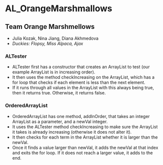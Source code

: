 # AL_OrangeMarshmallows

## Team Orange Marshmellows
* Julia Kozak, Nina Jiang, Diana Akhmedova 
* *Duckies: Flopsy, Miss Alpaca, Ajax*

### ALTester
* ALTester first has a constructor that creates an ArrayList to test (our example ArrayList is in increasing order).
* It then uses the method checkIncreasing on the ArrayList, which has a for loop that checks if each element is less than the next element.
* If it runs through all values in the ArrayList with this always being true, then it returns true. Otherwise, it returns false.

### OrderedArrayList
* OrderedArrayList has one method, addInOrder, that takes an integer ArrayList as a parameter, and a newVal integer.
* It uses the ALTester method checkIncreasing to make sure the ArrayList it takes is already increasing (otherwise it does not alter it).
* It then checks for each term in the ArrayList whether it is larger than the newVal.
* Once it finds a value larger than newVal, it adds the newVal at that index and exits the for loop. If it does not reach a larger value, it adds to the end.

